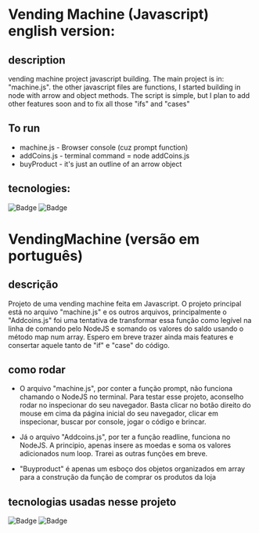 # Vending Machine (Javascript) english version:

## description

vending machine project javascript building. The main project is in: "machine.js". the other javascript files are functions, I started building in node with arrow and object methods. The script is simple, but I plan to add other features soon and to fix all those "ifs" and "cases"

## To run

* machine.js - Browser console (cuz prompt function)
* addCoins.js - terminal command = node addCoins.js 
* buyProduct - it's just an outline of an arrow object 

## tecnologies: 

![Badge](https://img.shields.io/static/v1?label=nodejs&message=Code&color=green&style=for-the-badge&logo=node.js)
![Badge](https://img.shields.io/static/v1?label=javascript&message=Code&color=yellow&style=for-the-badge&logo=javascript)



# VendingMachine (versão em português)

## descrição
Projeto de uma vending machine feita em Javascript. O projeto principal está no arquivo "machine.js" e os outros arquivos, principalmente o "Addcoins.js" foi uma tentativa de transformar essa função como legível na linha de comando pelo NodeJS e somando os valores do saldo usando o método map num array. Espero em breve trazer ainda mais features e consertar aquele tanto de "if" e "case" do código. 

## como rodar

* O arquivo "machine.js", por conter a função prompt, não funciona chamando o NodeJS no terminal. Para testar esse projeto, aconselho rodar no inspecionar do seu navegador. Basta clicar no botão direito do mouse em cima da página inicial do seu navegador, clicar em inspecionar, buscar por console, jogar o código e brincar. 

* Já o arquivo "Addcoins.js", por ter a função readline, funciona no NodeJS. A principio, apenas insere as moedas e soma os valores adicionados num loop. Trarei as outras funções em breve. 

* "Buyproduct" é apenas um esboço dos objetos organizados em array para a construção da função de comprar os produtos da loja

## tecnologias usadas nesse projeto 

![Badge](https://img.shields.io/static/v1?label=nodejs&message=Code&color=green&style=for-the-badge&logo=node.js)
![Badge](https://img.shields.io/static/v1?label=javascript&message=Code&color=yellow&style=for-the-badge&logo=javascript)



